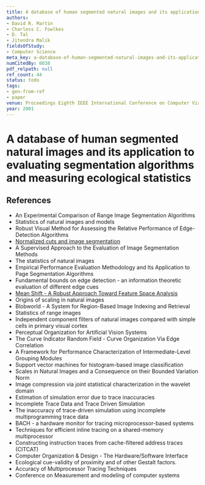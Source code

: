 ```yaml
---
title: A database of human segmented natural images and its application to evaluating segmentation algorithms and measuring ecological statistics
authors:
- David R. Martin
- Charless C. Fowlkes
- D. Tal
- Jitendra Malik
fieldsOfStudy:
- Computer Science
meta_key: a-database-of-human-segmented-natural-images-and-its-application-to-evaluating-segmentation-algorithms-and-measuring-ecological-statistics
numCitedBy: 6038
pdf_relpath: null
ref_count: 44
status: todo
tags:
- gen-from-ref
- paper
venue: Proceedings Eighth IEEE International Conference on Computer Vision. ICCV 2001
year: 2001
---
```


# A database of human segmented natural images and its application to evaluating segmentation algorithms and measuring ecological statistics

## References

- An Experimental Comparison of Range Image Segmentation Algorithms
- Statistics of natural images and models
- Robust Visual Method for Assessing the Relative Performance of Edge-Detection Algorithms
- [Normalized cuts and image segmentation](./normalized-cuts-and-image-segmentation.md)
- A Supervised Approach to the Evaluation of Image Segmentation Methods
- The statistics of natural images
- Empirical Performance Evaluation Methodology and Its Application to Page Segmentation Algorithms
- Fundamental bounds on edge detection - an information theoretic evaluation of different edge cues
- [Mean Shift - A Robust Approach Toward Feature Space Analysis](./mean-shift-a-robust-approach-toward-feature-space-analysis.md)
- Origins of scaling in natural images
- Blobworld - A System for Region-Based Image Indexing and Retrieval
- Statistics of range images
- Independent component filters of natural images compared with simple cells in primary visual cortex
- Perceptual Organization for Artificial Vision Systems
- The Curve Indicator Random Field - Curve Organization Via Edge Correlation
- A Framework for Performance Characterization of Intermediate-Level Grouping Modules
- Support vector machines for histogram-based image classification
- Scales in Natural Images and a Consequence on their Bounded Variation Norm
- Image compression via joint statistical characterization in the wavelet domain
- Estimation of simulation error due to trace inaccuracies
- Incomplete Trace Data and Trace Driven Simulation
- The inaccuracy of trace-driven simulation using incomplete multiprogramming trace data
- BACH - a hardware monitor for tracing microprocessor-based systems
- Techniques for efficient inline tracing on a shared-memory multiprocessor
- Constructing instruction traces from cache-filtered address traces (CITCAT)
- Computer Organization & Design - The Hardware/Software Interface
- Ecological cue-validity of proximity and of other Gestalt factors.
- Accuracy of Multiprocessor Tracing Techniques
- Conference on Measurement and modeling of computer systems
